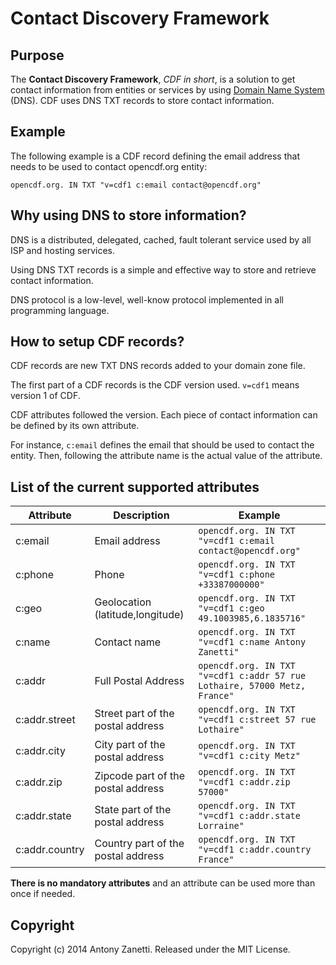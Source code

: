 Contact Discovery Framework
===========================

Purpose
-------

The **Contact Discovery Framework**, *CDF in short*, is a solution to get contact information from entities or services by using [Domain Name System](http://en.wikipedia.org/wiki/DNS) (DNS).
CDF uses DNS TXT records to store contact information.

Example
-------

The following example is a CDF record defining the email address that needs to be used to contact opencdf.org entity:

```
opencdf.org. IN TXT "v=cdf1 c:email contact@opencdf.org"
```

Why using DNS to store information?
-----------------------------------

DNS is a distributed, delegated, cached, fault tolerant service used by all ISP and hosting services.

Using DNS TXT records is a simple and effective way to store and retrieve contact information.

DNS protocol is a low-level, well-know protocol implemented in all programming language.

How to setup CDF records?
-------------------------

CDF records are new TXT DNS records added to your domain zone file.

The first part of a CDF records is the CDF version used.
`v=cdf1` means version 1 of CDF.

CDF attributes followed the version. Each piece of contact information can be defined by its own attribute.

For instance, `c:email` defines the email that should be used to contact the entity.
Then, following the attribute name is the actual value of the attribute.

List of the current supported attributes
----------------------------------------

Attribute | Description | Example
--- | --- | ---
c:email | Email address | `opencdf.org. IN TXT "v=cdf1 c:email contact@opencdf.org"`
c:phone | Phone | `opencdf.org. IN TXT "v=cdf1 c:phone +33387000000"`
c:geo | Geolocation (latitude,longitude) | `opencdf.org. IN TXT "v=cdf1 c:geo 49.1003985,6.1835716"`
c:name | Contact name | `opencdf.org. IN TXT "v=cdf1 c:name Antony Zanetti"`
c:addr | Full Postal Address | `opencdf.org. IN TXT "v=cdf1 c:addr 57 rue Lothaire, 57000 Metz, France"` |
c:addr.street | Street part of the postal address | `opencdf.org. IN TXT "v=cdf1 c:street 57 rue Lothaire"` |
c:addr.city | City part of the postal address | `opencdf.org. IN TXT "v=cdf1 c:city Metz"` |
c:addr.zip | Zipcode part of the postal address | `opencdf.org. IN TXT "v=cdf1 c:addr.zip 57000"` |
c:addr.state | State part of the postal address | `opencdf.org. IN TXT "v=cdf1 c:addr.state Lorraine"` |
c:addr.country | Country part of the postal address | `opencdf.org. IN TXT "v=cdf1 c:addr.country France"` |

**There is no mandatory attributes** and an attribute can be used more than once if needed.

Copyright
---------

Copyright (c) 2014 Antony Zanetti. Released under the MIT License.
